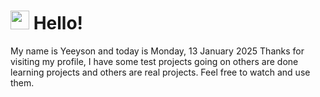  <h1>
    <img src="https://emojis.slackmojis.com/emojis/images/1643510097/45343/hi.gif?1643510097" width="30"/> 
    Hello!
 </h1>
 <p>
    My name is Yeeyson and today is Monday, 13 January 2025
    Thanks for visiting my profile, I have some test projects going on others are done learning projects and others are real projects.
    Feel free to watch and use them.
 </p>